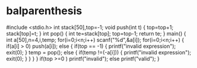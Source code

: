 # balparenthesis
#include <stdio.h> int stack[50],top=-1; void push(int t) {
top=top+1; stack[top]=t; } int pop() { int te=stack[top]; top=top-1; return te; } main() { int a[50],n=4,i,temp; for(i=0;i<n;i++) scanf("%d",&a[i]); for(i=0;i<n;i++) { if(a[i] > 0) push(a[i]); else { if(top == -1) { printf("invalid expression"); exit(0); } temp = pop(); else { if(temp !=(-a[i])) { printf("invalid expression"); exit(0); } } } } if(top >=0 ) printf("invalid"); else printf("valid"); }
